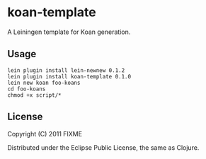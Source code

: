 # koan-template

A Leiningen template for Koan generation.

## Usage

    lein plugin install lein-newnew 0.1.2
    lein plugin install koan-template 0.1.0
    lein new koan foo-koans
    cd foo-koans
    chmod +x script/*

## License

Copyright (C) 2011 FIXME

Distributed under the Eclipse Public License, the same as Clojure.
